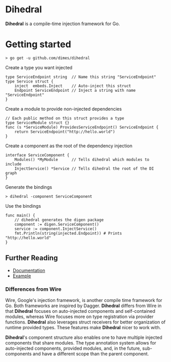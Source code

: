 # Dihedral

**Dihedral** is a compile-time injection framework for Go.

# Getting started

    > go get -u github.com/dimes/dihedral

Create a type you want injected

    type ServiceEndpoint string  // Name this string "ServiceEndpoint"
    type Service struct {
        inject  embeds.Inject    // Auto-inject this struct 
        Endpoint ServiceEndpoint // Inject a string with name "ServiceEndpoint"
    }

Create a module to provide non-injected dependencies

    // Each public method on this struct provides a type
    type ServiceModule struct {}
    func (s *ServiceModule) ProvidesServiceEndpoint() ServiceEndpoint {
        return ServiceEndpoint("http://hello.world")
    }

Create a component as the root of the dependency injection

    interface ServiceComponent {
        Modules() *MyModule      // Tells dihedral which modules to include
        InjectService() *Service // Tells dihedral the root of the DI graph
    }

Generate the bindings

    > dihedral -component ServiceComponent

Use the bindings

    func main() {
        // dihedral generates the digen package
        component := digen.ServiceComponent()
        service := component.InjectService()
        fmt.Println(string(injected.Endpoint)) # Prints "http://hello.world"
    }

## Further Reading

* [Documentation](https://dimes.github.io/dihedral/docs/)
* [Example](internal/example/)

### Differences from Wire

Wire, Google's injection framework, is another compile time framework for Go. Both frameworks are inspired
by Dagger. **Dihedral** differs from Wire in that **Dihedral** focuses on auto-injected components and self-contained modules, whereas Wire focuses more on type registration via provider functions. **Dihedral** also leverages struct receivers for better organization of runtime provided types. These features make **Dihedral** nicer to work with. 

**Dihedral**'s component structure also enables one to have multiple injected components that share modules. The type annotation system allows for auto-injected components, provided modules, and, in the future, sub-components and have a different scope than the parent component.

